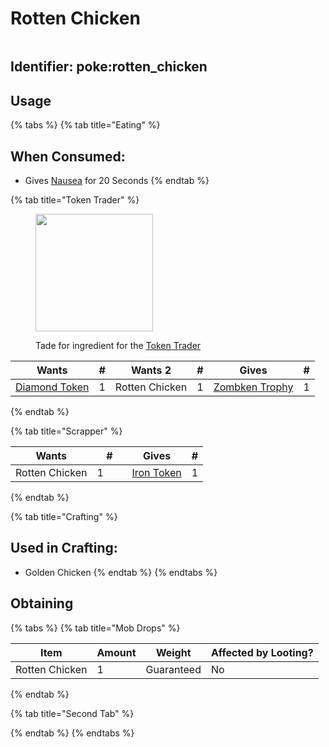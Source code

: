 # Rotten Chicken

<figure><img src="https://github.com/user-attachments/assets/34d03e37-9cd2-4047-b7cf-a83b0ce93f99" alt=""><figcaption></figcaption></figure>

## Identifier: poke:rotten\_chicken

## Usage

{% tabs %}
{% tab title="Eating" %}
## When Consumed:

* Gives [<img src="https://minecraft.wiki/images/Nausea_JE3_BE2.png?2b2b3" alt="" data-size="line">Nausea](https://minecraft.wiki/w/Nausea) for 20 Seconds
{% endtab %}

{% tab title="Token Trader" %}


<figure><img src="https://github.com/ItsMePok/PFE/assets/136857747/e617b7b6-e886-44d4-9124-01af48928695" alt="" width="188"><figcaption><p>Tade for ingredient for the <a href="../../mobs/traders/token-trader.md">Token Trader</a></p></figcaption></figure>

<table><thead><tr><th>Wants</th><th data-type="number">#</th><th>Wants 2</th><th data-type="number">#</th><th>Gives</th><th data-type="number">#</th></tr></thead><tbody><tr><td><a href="../tokens/diamond-token.md"><img src="https://github.com/ItsMePok/PFE/assets/136857747/f68ea41f-65d4-45b0-8cee-a31677ddb317" alt="" data-size="line">Diamond Token</a></td><td>1</td><td><img src="https://github.com/user-attachments/assets/34d03e37-9cd2-4047-b7cf-a83b0ce93f99" alt="" data-size="line">Rotten Chicken</td><td>1</td><td><a href="../../blocks/trophies/zombken-trophy.md"><img src="https://github.com/user-attachments/assets/720f2c1f-f6a1-42b5-ac30-12ed6e134a52" alt="" data-size="line">Zombken Trophy</a></td><td>1</td></tr></tbody></table>
{% endtab %}

{% tab title="Scrapper" %}


<table><thead><tr><th>Wants</th><th width="40">#</th><th>Gives</th><th>#</th></tr></thead><tbody><tr><td>Rotten Chicken</td><td>1</td><td><a href="../tokens/iron-token.md"><img src="https://github.com/ItsMePok/PFE/assets/136857747/aa3d5a31-9866-4bd1-bc09-ba7fa6775f7e" alt="" data-size="line">Iron Token</a></td><td>1</td></tr></tbody></table>
{% endtab %}

{% tab title="Crafting" %}
## Used in Crafting:

* Golden Chicken
{% endtab %}
{% endtabs %}

## Obtaining

{% tabs %}
{% tab title="Mob Drops" %}


| Item           | Amount | Weight     | Affected by Looting? |
| -------------- | ------ | ---------- | -------------------- |
| Rotten Chicken | 1      | Guaranteed | No                   |
{% endtab %}

{% tab title="Second Tab" %}



{% endtab %}
{% endtabs %}

